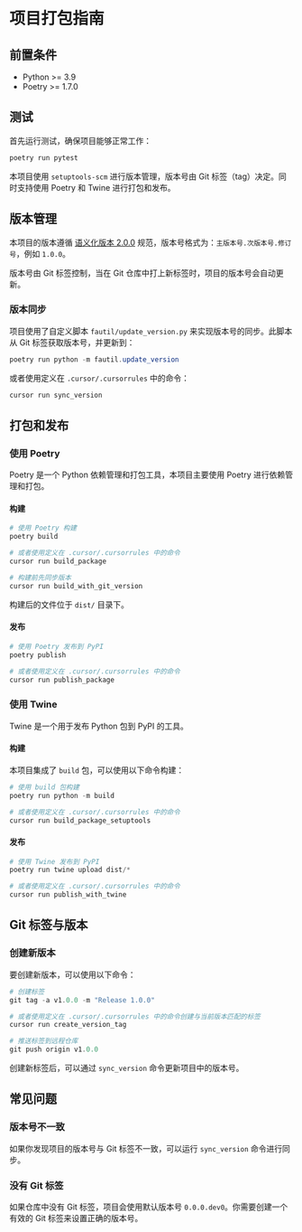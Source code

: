 # 项目打包指南

## 前置条件

- Python >= 3.9
- Poetry >= 1.7.0

## 测试

首先运行测试，确保项目能够正常工作：

```bash
poetry run pytest
```

本项目使用 `setuptools-scm` 进行版本管理，版本号由 Git 标签（tag）决定。同时支持使用 Poetry 和 Twine 进行打包和发布。

## 版本管理

本项目的版本遵循 [语义化版本 2.0.0](https://semver.org/lang/zh-CN/) 规范，版本号格式为：`主版本号.次版本号.修订号`，例如 `1.0.0`。

版本号由 Git 标签控制，当在 Git 仓库中打上新标签时，项目的版本号会自动更新。

### 版本同步

项目使用了自定义脚本 `fautil/update_version.py` 来实现版本号的同步。此脚本从 Git 标签获取版本号，并更新到：

```powershell
poetry run python -m fautil.update_version
```

或者使用定义在 `.cursor/.cursorrules` 中的命令：

```powershell
cursor run sync_version
```

## 打包和发布

### 使用 Poetry

Poetry 是一个 Python 依赖管理和打包工具，本项目主要使用 Poetry 进行依赖管理和打包。

#### 构建

```powershell
# 使用 Poetry 构建
poetry build

# 或者使用定义在 .cursor/.cursorrules 中的命令
cursor run build_package

# 构建前先同步版本
cursor run build_with_git_version
```

构建后的文件位于 `dist/` 目录下。

#### 发布

```powershell
# 使用 Poetry 发布到 PyPI
poetry publish

# 或者使用定义在 .cursor/.cursorrules 中的命令
cursor run publish_package
```

### 使用 Twine

Twine 是一个用于发布 Python 包到 PyPI 的工具。

#### 构建

本项目集成了 `build` 包，可以使用以下命令构建：

```powershell
# 使用 build 包构建
poetry run python -m build

# 或者使用定义在 .cursor/.cursorrules 中的命令
cursor run build_package_setuptools
```

#### 发布

```powershell
# 使用 Twine 发布到 PyPI
poetry run twine upload dist/*

# 或者使用定义在 .cursor/.cursorrules 中的命令
cursor run publish_with_twine
```

## Git 标签与版本

### 创建新版本

要创建新版本，可以使用以下命令：

```powershell
# 创建标签
git tag -a v1.0.0 -m "Release 1.0.0"

# 或者使用定义在 .cursor/.cursorrules 中的命令创建与当前版本匹配的标签
cursor run create_version_tag

# 推送标签到远程仓库
git push origin v1.0.0
```

创建新标签后，可以通过 `sync_version` 命令更新项目中的版本号。

## 常见问题

### 版本号不一致

如果你发现项目的版本号与 Git 标签不一致，可以运行 `sync_version` 命令进行同步。

### 没有 Git 标签

如果仓库中没有 Git 标签，项目会使用默认版本号 `0.0.0.dev0`。你需要创建一个有效的 Git 标签来设置正确的版本号。 